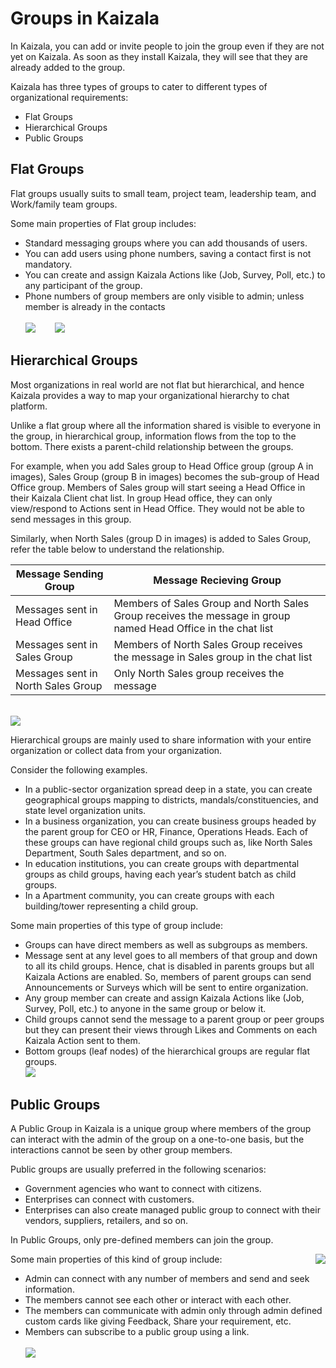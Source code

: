 # Groups in Kaizala
In Kaizala, you can add or invite people to join the group even if they are not yet on Kaizala. As soon as they install Kaizala, they will see that they are already added to the group. 

Kaizala has three types of groups to cater to different types of organizational requirements:
- Flat Groups
- Hierarchical Groups
- Public Groups

## **Flat Groups**

Flat groups usually suits to small team, project team, leadership team, and Work/family team groups. 

Some main properties of Flat group includes:

- Standard messaging groups where you can add thousands of users.
- You can add users using phone numbers, saving a contact first is not mandatory.
- You can create and assign Kaizala Actions like (Job, Survey, Poll, etc.) to any participant of the group. 
- Phone numbers of group members are only visible to admin; unless member is already in the contacts <br/>
<br/>![](Images/Groups_NothZoneSales.png)&nbsp;&nbsp;&nbsp;&nbsp;&nbsp;&nbsp;&nbsp; ![](Images/Groups_NothZoneSales2.png)

## **Hierarchical Groups**

Most organizations in real world are not flat but hierarchical, and hence Kaizala provides a way to map your organizational hierarchy to chat platform.

Unlike a flat group where all the information shared is visible to everyone in the group, in hierarchical group, information flows from the top to the bottom. There exists a parent-child relationship between the groups. 

For example, when you add Sales group to Head Office group (group A in images), Sales Group (group B in images) becomes the sub-group of Head Office group. Members of Sales group will start seeing a Head Office in their Kaizala Client chat list. In group Head office, they can only view/respond to Actions sent in Head Office. They would not be able to send messages in this group.

Similarly, when North Sales (group D in images) is added to Sales Group, refer the table below to understand the relationship.

|Message Sending Group|Message Recieving Group|
|--------|--------|
|Messages sent in Head Office|Members of Sales Group and North Sales Group receives the message in group named Head Office in the chat list|
|Messages sent in Sales Group|Members of North Sales Group receives the message in Sales group in the chat list|
|Messages sent in North Sales Group |Only North Sales group receives the message|

<br/> ![](Images/Hierarchical1.png)

Hierarchical groups are mainly used to share information with your entire organization or collect data from your organization. 

Consider the following examples.

- In a public-sector organization spread deep in a state, you can create geographical groups mapping to districts, mandals/constituencies, and state level organization units.
-	In a business organization, you can create business groups headed by the parent group for CEO or HR, Finance, Operations Heads. Each of these groups can have regional child groups such as, like North Sales Department, South Sales department, and so on.
-	In education institutions, you can create groups with departmental groups as child groups, having each year’s student batch as child groups.
-	In a Apartment community, you can create groups with each building/tower representing a child group.

Some main properties of this type of group include: 
- Groups can have direct members as well as subgroups as members.
- Message sent at any level goes to all members of that group and down to all its child groups. Hence, chat is disabled in parents groups but all Kaizala Actions are enabled. So, members of parent groups can send Announcements or Surveys which will be sent to entire organization.
- Any group member can create and assign Kaizala Actions like (Job, Survey, Poll, etc.) to anyone in the same group or below it.
- Child groups cannot send the message to a parent group or peer groups but they can present their views through Likes and Comments on each Kaizala Action sent to them.
- Bottom groups (leaf nodes) of the hierarchical groups are regular flat groups.
<br/> ![](Images/Hierarchical2.PNG)

## **Public Groups** 

A Public Group in Kaizala is a unique group where members of the group can interact with the admin of the group on a one-to-one basis, but the interactions cannot be seen by other group members. 

Public groups are usually preferred in the following scenarios:

- Government agencies who want to connect with citizens.
- Enterprises can connect with customers.
- Enterprises can also create managed public group to connect with their vendors, suppliers, retailers, and so on.

In Public Groups, only pre-defined members can join the group.

Some main properties of this kind of group include: <img align="right" src="Images/Public1.PNG">

- Admin can connect with any number of members and send and seek information.
- The members cannot see each other or interact with each other.
- The members can communicate with admin only through admin defined custom cards like giving Feedback, Share your requirement, etc.
- Members can subscribe to a public group using a link.
<br/> <br/> 
![](Images/Public4.PNG)

